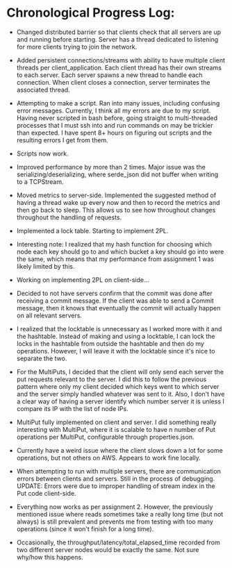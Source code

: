 # Chronological Progress Log:

* Changed distributed barrier so that clients check that all servers are up and running before starting.
    Server has a thread dedicated to listening for more clients trying to join the network.

* Added persistent connections/streams with ability to have multiple client threads per client_application.
    Each client thread has their own streams to each server. Each server spawns a new thread to handle
    each connection. When client closes a connection, server terminates the associated thread.

* Attempting to make a script. Ran into many issues, including confusing error messages. Currently, I think
    all my errors are due to my script. Having never scripted in bash before, going straight to multi-threaded
    processes that I must ssh into and run commands on may be trickier than expected. I have spent 8+ hours
    on figuring out scripts and the resulting errors I get from them.

* Scripts now work.

* Improved performance by more than 2 times. Major issue was the serializing/deserializing, 
    where serde_json did not buffer when writing to a TCPStream.
    
* Moved metrics to server-side. Implemented the suggested method of having a thread wake up every now and then
    to record the metrics and then go back to sleep. This allows us to see how throughout changes throughout
    the handling of requests.
    
* Implemented a lock table. Starting to implement 2PL.

* Interesting note: I realized that my hash function for choosing which node each key should go to and which bucket
    a key should go into were the same, which means that my performance from assignment 1 was likely limited by this.
    
* Working on implementing 2PL on client-side... 

* Decided to not have servers confirm that the commit was done after receiving a commit message. If the client was able
    to send a Commit message, then it knows that eventually the commit will actually happen on all relevant servers.
    
* I realized that the locktable is unnecessary as I worked more with it and the hashtable. Instead of making and using
    a locktable, I can lock the locks in the hashtable from outside the hashtable and then do my operations. However,
    I will leave it with the locktable since it's nice to separate the two.
    
* For the MultiPuts, I decided that the client will only send each server the put requests relevant to the server.
    I did this to follow the previous pattern where only my client decided which keys went to which server and the
    server simply handled whatever was sent to it. Also, I don't have a clear way of having a server identify which
    number server it is unless I compare its IP with the list of node IPs.
    
* MultiPut fully implemented on client and server. I did something really interesting with MultiPut, where it is scalable
    to have n number of Put operations per MultiPut, configurable through properties.json.
    
* Currently have a weird issue where the client slows down a lot for some operations, but not others on AWS. Appears to
    work fine locally.
    
* When attempting to run with multiple servers, there are communication errors between clients and servers. Still
    in the process of debugging. UPDATE: Errors were due to improper handling of stream index in the Put
    code client-side. 

* Everything now works as per assignment 2. However, the previously mentioned issue where reads sometimes
    take a really long time (but not always) is still prevalent and prevents me from testing with too
    many operations (since it won't finish for a long time).
    
* Occasionally, the throughput/latency/total_elapsed_time recorded from two different server nodes would be exactly 
    the same. Not sure why/how this happens.